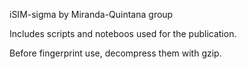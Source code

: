 iSIM-sigma by Miranda-Quintana group 

Includes scripts and noteboos used for the publication.

Before fingerprint use, decompress them with gzip.
